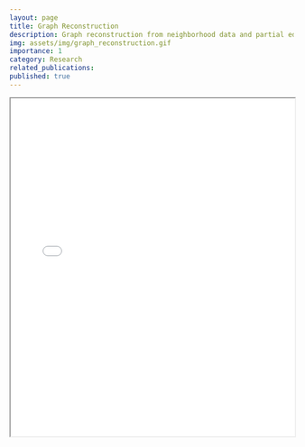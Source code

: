 ```yaml
---
layout: page
title: Graph Reconstruction
description: Graph reconstruction from neighborhood data and partial edge knowledge
img: assets/img/graph_reconstruction.gif
importance: 1
category: Research
related_publications:
published: true
---
```


<!-- Every project has a beautiful feature showcase page.
It's easy to include images in a flexible 3-column grid format.
Make your photos 1/3, 2/3, or full width.

To give your project a background in the portfolio page, just add the img tag to the front matter like so:

    ---
    layout: page
    title: project
    description: a project with a background image
    img: /assets/img/12.jpg
    --- -->

<iframe src="/assets/pdf/canadianai.pdf" width="100%" height="600px"/>
